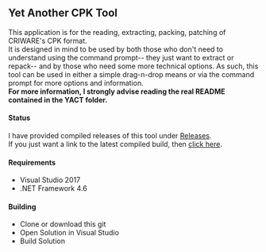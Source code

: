 ## Yet Another CPK Tool  
This application is for the reading, extracting, packing, patching of CRIWARE's CPK format.  
It is designed in mind to be used by both those who don't need to understand using the command prompt-- they just want to extract or repack-- and by those who need some more technical options. As such, this tool can be used in either a simple drag-n-drop means or via the command prompt for more options and information.  
**For more information, I strongly advise reading the real README contained in the YACT folder.**  
  
#### Status
I have provided compiled releases of this tool under [Releases](https://github.com/Brolijah/YACpkTool/releases/).  
If you just want a link to the latest compiled build, then [click here](https://github.com/Brolijah/YACpkTool/releases/latest).  
  
#### Requirements
 * Visual Studio 2017
 * .NET Framework 4.6

#### Building
 * Clone or download this git
 * Open Solution in Visual Studio
 * Build Solution
